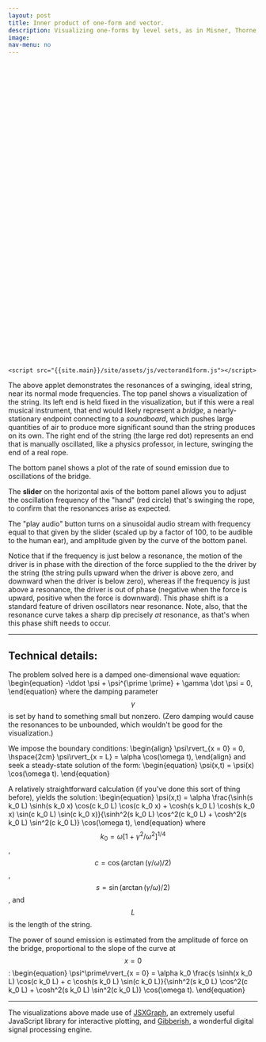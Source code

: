 ```yaml
---
layout: post
title: Inner product of one-form and vector.
description: Visualizing one-forms by level sets, as in Misner, Thorne, and Wheeler's Gravitation, and inner products with vectors by the piercing of those level sets.
image: 
nav-menu: no
---
```


<head>
 <!--<link rel="stylesheet" type="text/css" href="http://jsxgraph.uni-bayreuth.de/distrib/jsxgraph.css" />-->
 <link rel="stylesheet" type="text/css" href="{{site.main}}/site/assets/css/jsxgraph.css" />
 <!--<script type="text/javascript" src="{{site.main}}/site/assets/js/jsxgraphcore.js"></script>-->
 <script type="text/javascript" src="https://jsxgraph.uni-bayreuth.de/distrib/jsxgraphcore.js"></script>
<script src="https://cdn.mathjax.org/mathjax/latest/MathJax.js?config=TeX-AMS-MML_HTMLorMML" type="text/javascript"></script>
</head>



<div id='jxgbox1' class='jxgbox' style="width:600px; height:600px;"></div>
  <html>

    <script src="{{site.main}}/site/assets/js/vectorand1form.js"></script>



  </html>


The above applet demonstrates the resonances of a swinging, ideal string, near its normal mode frequencies. The top panel shows a visualization of the string. Its left end is held fixed in the visualization, but if this were a real musical instrument, that end would likely represent a *bridge*, a nearly-stationary endpoint connecting to a *soundboard*, which pushes large quantities of air to produce more significant sound than the string produces on its own. The right end of the string (the large red dot) represents an end that is manually oscillated, like a physics professor, in lecture, swinging the end of a real rope.

The bottom panel shows a plot of the rate of sound emission due to oscillations of the bridge. 

The **slider** on the horizontal axis of the bottom panel allows you to adjust the oscillation frequency of the "hand" (red circle) that's swinging the rope, to confirm that the resonances arise as expected.

The "play audio" button turns on a sinusoidal audio stream with frequency equal to that given by the slider (scaled up by a factor of 100, to be audible to the human ear), and amplitude given by the curve of the bottom panel. 

Notice that if the frequency is just below a resonance, the motion of the driver is in phase with the direction of the force supplied to the the driver by the string (the string pulls upward when the driver is above zero, and downward when the driver is below zero), whereas if the frequency is just above a resonance, the driver is out of phase (negative when the force is upward, positive when the force is downward). This phase shift is a standard feature of driven oscillators near resonance. Note, also, that the resonance curve takes a sharp dip precisely *at* resonance, as that's when this phase shift needs to occur.

-------------------------

Technical details:
------------------

The problem solved here is a damped one-dimensional wave equation:
\begin{equation}
-\ddot \psi + \psi^{\prime \prime} + \gamma \dot \psi = 0,
\end{equation}
where the damping parameter $$\gamma$$ is set by hand to something small but nonzero. (Zero damping would cause the resonances to be unbounded, which wouldn't be good for the visualization.)

We impose the boundary conditions:
\begin{align}
\psi\rvert_{x = 0} = 0, \hspace{2cm} \psi\rvert_{x = L} = \alpha \cos(\omega t),
\end{align}
and seek a steady-state solution of the form:
\begin{equation}
\psi(x,t) = \psi(x) \cos(\omega t).
\end{equation}

A relatively straightforward calculation (if you've done this sort of thing before), yields the solution:
\begin{equation}
\psi(x,t) = \alpha \frac{\sinh(s k_0 L) \sinh(s k_0 x) \cos(c k_0 L) \cos(c k_0 x) + \cosh(s k_0 L) \cosh(s k_0 x) \sin(c k_0 L) \sin(c k_0 x)}{\sinh^2(s k_0 L) \cos^2(c k_0 L) + \cosh^2(s k_0 L) \sin^2(c k_0 L)} \cos(\omega t),
\end{equation}
where $$k_0 = \omega \left[1+\gamma^2/\omega^2\right]^{1/4}$$, $$c = \cos(\arctan(\gamma/\omega)/2)$$, $$s = \sin(\arctan(\gamma/\omega)/2)$$, and $$L$$ is the length of the string.

The power of sound emission is estimated from the amplitude of force on the bridge, proportional to the slope of the curve at $$x=0$$:
\begin{equation}
\psi^\prime\rvert_{x = 0} = \alpha k_0 \frac{s \sinh(x k_0 L) \cos(c k_0 L) + c \cosh(s k_0 L) \sin(c k_0 L)}{\sinh^2(s k_0 L) \cos^2(c k_0 L) + \cosh^2(s k_0 L) \sin^2(c k_0 L)} \cos(\omega t).
\end{equation}

------------------------

The visualizations above made use of [JSXGraph](http://jsxgraph.uni-bayreuth.de/wp/index.html), an extremely useful JavaScript library for interactive plotting, and [Gibberish](http://www.charlie-roberts.com/gibberish/), a wonderful digital signal processing engine.
